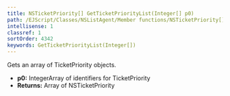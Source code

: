 ```yaml
---
title: NSTicketPriority[] GetTicketPriorityList(Integer[] p0)
path: /EJScript/Classes/NSListAgent/Member functions/NSTicketPriority[] GetTicketPriorityList(Integer[] p_0)
intellisense: 1
classref: 1
sortOrder: 4342
keywords: GetTicketPriorityList(Integer[])
---
```


Gets an array of TicketPriority objects.


* **p0:** IntegerArray of identifiers for TicketPriority
* **Returns:** Array of NSTicketPriority


